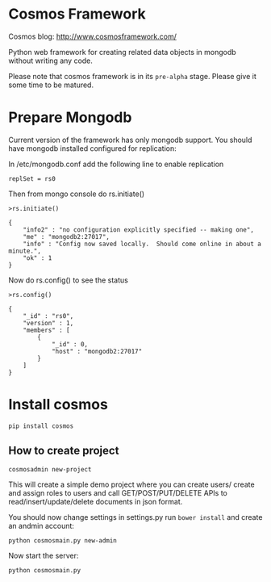 Cosmos Framework
================

Cosmos blog: http://www.cosmosframework.com/

Python web framework for creating related data objects in mongodb without writing any code.

Please note that cosmos framework is in its ```pre-alpha``` stage. Please give it some time to be matured.


Prepare Mongodb 
===============

Current version of the framework has only mongodb support. You should have mongodb installed configured for replication:


In /etc/mongodb.conf add the following line to enable replication

```
replSet = rs0
```

Then from mongo console do rs.initiate()

```
>rs.initiate()

{
	"info2" : "no configuration explicitly specified -- making one",
	"me" : "mongodb2:27017",
	"info" : "Config now saved locally.  Should come online in about a minute.",
	"ok" : 1
}
```

Now do rs.config() to see the status

```
>rs.config()

{
	"_id" : "rs0",
	"version" : 1,
	"members" : [
		{
			"_id" : 0,
			"host" : "mongodb2:27017"
		}
	]
}

```

Install cosmos
==============

```
pip install cosmos
```

How to create project
---------------------

```
cosmosadmin new-project
```

This will create a simple demo project where you can create users/ create and assign roles to users and call GET/POST/PUT/DELETE APIs to read/insert/update/delete documents in json format.


You should now change settings in settings.py run  ```bower install``` and create an andmin account:

```
python cosmosmain.py new-admin
```


Now start the server:

```
python cosmosmain.py
```



